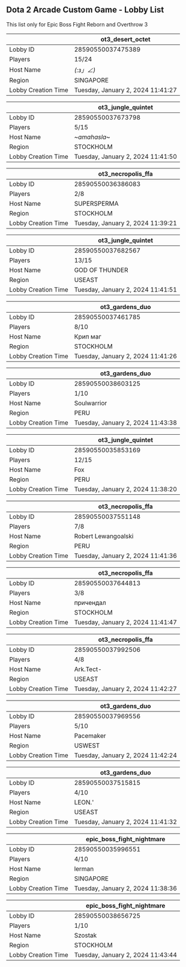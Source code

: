 ## Dota 2 Arcade Custom Game - Lobby List

This list only for Epic Boss Fight Reborn and Overthrow 3

|  | ot3_desert_octet |
| ------ | ------ |
| Lobby ID | 28590550037475389 |
| Players | 15/24 |
| Host Name | _(:з」∠)_ |
| Region | SINGAPORE |
| Lobby Creation Time | Tuesday, January 2, 2024 11:41:27 |


|  | ot3_jungle_quintet |
| ------ | ------ |
| Lobby ID | 28590550037673798 |
| Players | 5/15 |
| Host Name | ~$amahasla$~ |
| Region | STOCKHOLM |
| Lobby Creation Time | Tuesday, January 2, 2024 11:41:50 |


|  | ot3_necropolis_ffa |
| ------ | ------ |
| Lobby ID | 28590550036386083 |
| Players | 2/8 |
| Host Name | SUPERSPERMA |
| Region | STOCKHOLM |
| Lobby Creation Time | Tuesday, January 2, 2024 11:39:21 |


|  | ot3_jungle_quintet |
| ------ | ------ |
| Lobby ID | 28590550037682567 |
| Players | 13/15 |
| Host Name | GOD OF THUNDER |
| Region | USEAST |
| Lobby Creation Time | Tuesday, January 2, 2024 11:41:51 |


|  | ot3_gardens_duo |
| ------ | ------ |
| Lobby ID | 28590550037461785 |
| Players | 8/10 |
| Host Name | Крип маг |
| Region | STOCKHOLM |
| Lobby Creation Time | Tuesday, January 2, 2024 11:41:26 |


|  | ot3_gardens_duo |
| ------ | ------ |
| Lobby ID | 28590550038603125 |
| Players | 1/10 |
| Host Name | Soulwarrior |
| Region | PERU |
| Lobby Creation Time | Tuesday, January 2, 2024 11:43:38 |


|  | ot3_jungle_quintet |
| ------ | ------ |
| Lobby ID | 28590550035853169 |
| Players | 12/15 |
| Host Name | Fox |
| Region | PERU |
| Lobby Creation Time | Tuesday, January 2, 2024 11:38:20 |


|  | ot3_necropolis_ffa |
| ------ | ------ |
| Lobby ID | 28590550037551148 |
| Players | 7/8 |
| Host Name | Robert Lewangoalski |
| Region | PERU |
| Lobby Creation Time | Tuesday, January 2, 2024 11:41:36 |


|  | ot3_necropolis_ffa |
| ------ | ------ |
| Lobby ID | 28590550037644813 |
| Players | 3/8 |
| Host Name | причендал |
| Region | STOCKHOLM |
| Lobby Creation Time | Tuesday, January 2, 2024 11:41:47 |


|  | ot3_necropolis_ffa |
| ------ | ------ |
| Lobby ID | 28590550037992506 |
| Players | 4/8 |
| Host Name | Ark.Tect- |
| Region | USEAST |
| Lobby Creation Time | Tuesday, January 2, 2024 11:42:27 |


|  | ot3_gardens_duo |
| ------ | ------ |
| Lobby ID | 28590550037969556 |
| Players | 5/10 |
| Host Name | Pacemaker |
| Region | USWEST |
| Lobby Creation Time | Tuesday, January 2, 2024 11:42:24 |


|  | ot3_gardens_duo |
| ------ | ------ |
| Lobby ID | 28590550037515815 |
| Players | 4/10 |
| Host Name | LEON.' |
| Region | USEAST |
| Lobby Creation Time | Tuesday, January 2, 2024 11:41:32 |


|  | epic_boss_fight_nightmare |
| ------ | ------ |
| Lobby ID | 28590550035996551 |
| Players | 4/10 |
| Host Name | lerman |
| Region | SINGAPORE |
| Lobby Creation Time | Tuesday, January 2, 2024 11:38:36 |


|  | epic_boss_fight_nightmare |
| ------ | ------ |
| Lobby ID | 28590550038656725 |
| Players | 1/10 |
| Host Name | Szostak |
| Region | STOCKHOLM |
| Lobby Creation Time | Tuesday, January 2, 2024 11:43:44 |


